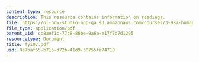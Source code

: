 ```yaml
---
content_type: resource
description: This resource contains information on readings.
file: https://ol-ocw-studio-app-qa.s3.amazonaws.com/courses/3-987-human-origins-and-evolution-spring-2006/0e7baf65b715d72b41d930755fa74710_fyi07.pdf
file_type: application/pdf
parent_uid: cc8aef1c-77c8-86be-9a6a-e17f7d7d1295
resourcetype: Document
title: fyi07.pdf
uid: 0e7baf65-b715-d72b-41d9-30755fa74710
---
```

